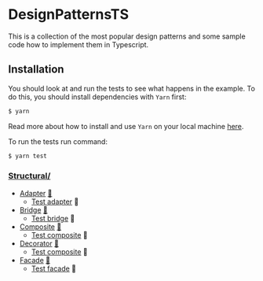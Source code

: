 # DesignPatternsTS

This is a collection of the most popular design patterns and some sample code how to implement them in Typescript.

## Installation
You should look at and run the tests to see what happens in the example.
To do this, you should install dependencies with `Yarn` first:

```bash
$ yarn
```

Read more about how to install and use `Yarn` on your local machine [here](https://yarnpkg.com/lang/en/docs/install/#mac-stable).

To run the tests run command:

```bash
$ yarn test
```

### [Structural/](structural)

* [Adapter](structural/adapter) [:book:](http://en.wikipedia.org/wiki/Adapter_pattern)
    - [Test adapter](tests/adapter.spec.ts) :hammer:
* [Bridge](structural/bridge) [:book:](http://en.wikipedia.org/wiki/Bridge_pattern)
    - [Test bridge](tests/bridge.spec.ts) :hammer:
* [Composite](structural/composite) [:book:](http://en.wikipedia.org/wiki/Composite_pattern)
    - [Test composite](tests/composite.spec.ts) :hammer:
* [Decorator](structural/decorator) [:book:](http://en.wikipedia.org/wiki/Decorator_pattern)
    - [Test composite](tests/decorator.spec.ts) :hammer:
* [Facade](structural/facade) [:book:](http://en.wikipedia.org/wiki/Facade_pattern)
    - [Test facade](tests/facade.spec.ts) :hammer:



